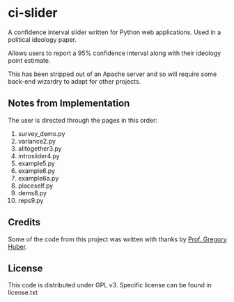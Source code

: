 ci-slider
=========

A confidence interval slider written for Python web applications. Used in a political ideology paper.

Allows users to report a 95% confidence interval along with their ideology point estimate.

This has been stripped out of an Apache server and so will require some back-end wizardry to adapt for other projects.

## Notes from Implementation

The user is directed through the pages in this order:

1. survey_demo.py
2. variance2.py
3. alltogether3.py
4. introslider4.py
5. example5.py
6. example6.py
7. example6a.py
8. placeself.py
9. dems8.py
10. reps9.py


## Credits

Some of the code from this project was written with thanks by [Prof. Gregory Huber](http://huber.research.yale.edu).

## License

This code is distributed under GPL v3.
Specific license can be found in license.txt
